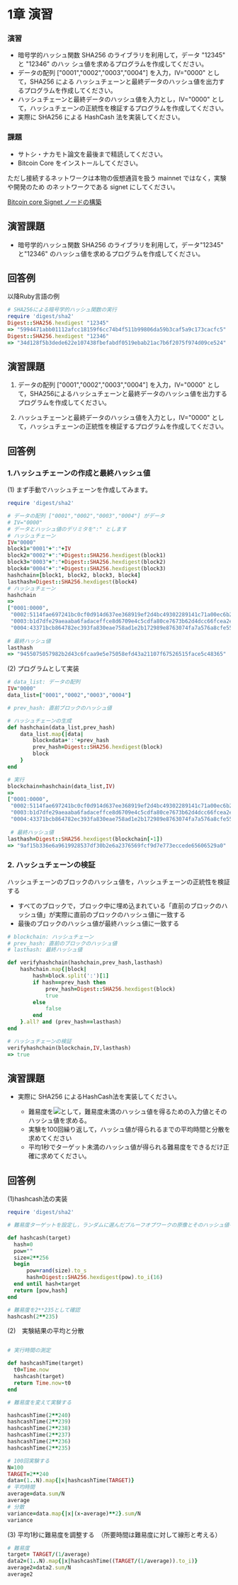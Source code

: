 # 1章 演習

### 演習

* 暗号学的ハッシュ関数 SHA256 のライブラリを利用して，データ "12345" と "12346" のハッ シュ値を求めるプログラムを作成してください。
* データの配列 ["0001","0002","0003","0004"] を入力，IV="0000" として，SHA256 による ハッシュチェーンと最終データのハッシュ値を出力するプログラムを作成してください。
* ハッシュチェーンと最終データのハッシュ値を入力とし，IV="0000" として，ハッシュチェーンの正統性を検証するプログラムを作成してください。
* 実際に SHA256 による HashCash 法を実装してください。

### 課題

* サトシ・ナカモト論文を最後まで精読してください。
* Bitcoin Core をインストールしてください。

ただし接続するネットワークは本物の仮想通貨を扱う mainnet ではなく，実験や開発のため のネットワークである signet にしてください。

[Bitcoin core Signet ノードの構築](https://github.com/ShigeichiroYamasaki/yamalabo/blob/master/bitcoin-core-signet.md)

## 演習課題

* 暗号学的ハッシュ関数 SHA256 のライブラリを利用して，データ"12345" と"12346" のハッシュ値を求めるプログラムを作成してください。

## 回答例
以降Ruby言語の例

```ruby
# SHA256による暗号学的ハッシュ関数の実行
require 'digest/sha2'
Digest::SHA256.hexdigest "12345"
=> "5994471abb01112afcc18159f6cc74b4f511b99806da59b3caf5a9c173cacfc5"
Digest::SHA256.hexdigest "12346"
=> "34d128f5b3dede622e107438fbefabdf0519ebab21ac7b6f2075f974d09ce524"
```

## 演習課題

1. データの配列 ["0001","0002","0003","0004"] を入力，IV="0000" として，SHA256によるハッシュチェーンと最終データのハッシュ値を出力するプログラムを作成してください。

2. ハッシュチェーンと最終データのハッシュ値を入力とし，IV="0000" として，ハッシュチェーンの正統性を検証するプログラムを作成してください。

## 回答例

### 1.ハッシュチェーンの作成と最終ハッシュ値

(1) まず手動でハッシュチェーンを作成してみます。

```ruby
require 'digest/sha2'

# データの配列 ["0001","0002","0003","0004"] がデータ
# IV="0000" 
# データとハッシュ値のデリミタを":" とします
# ハッシュチェーン
IV="0000"	
block1="0001"+":"+IV
block2="0002"+":"+Digest::SHA256.hexdigest(block1)
block3="0003"+":"+Digest::SHA256.hexdigest(block2)
block4="0004"+":"+Digest::SHA256.hexdigest(block3)
hashchain=[block1, block2, block3, block4]
lasthash=Digest::SHA256.hexdigest(block4)
# ハッシュチェーン
hashchain
=> 
["0001:0000",
 "0002:5114fae697241bc0cf0d914d637ee368919ef2d4bc49302289141c71a00ec6b2",
 "0003:b1d7dfe29aeaaba6fadaceffce8d6709e4c5cdfa80ce7673b62d4dcc66fcea2e",
 "0004:43371bcb864782ec393fa830eae758ad1e2b172989e8763074fa7a576a8cfe55"]
 
# 最終ハッシュ値
lasthash
=> "9455075057982b2d43c6fcaa9e5e75058efd43a21107f67526515face5c48365"
```

(2) プログラムとして実装

```ruby
# data_list: データの配列
IV="0000"	
data_list=["0001","0002","0003","0004"]

# prev_hash: 直前ブロックのハッシュ値

# ハッシュチェーンの生成
def hashchain(data_list,prev_hash)
	data_list.map{|data|
		block=data+':'+prev_hash
		prev_hash=Digest::SHA256.hexdigest(block)
		block
	}
end

# 実行
blockchain=hashchain(data_list,IV)
=> 
["0001:0000",
 "0002:5114fae697241bc0cf0d914d637ee368919ef2d4bc49302289141c71a00ec6b2",
 "0003:b1d7dfe29aeaaba6fadaceffce8d6709e4c5cdfa80ce7673b62d4dcc66fcea2e",
 "0004:43371bcb864782ec393fa830eae758ad1e2b172989e8763074fa7a576a8cfe55"]
 
 # 最終ハッシュ値
lasthash=Digest::SHA256.hexdigest(blockchain[-1])
=> "9af15b336e6a9619928537df30b2e6a2376569fcf9d7e773eccede65606529a0"
```

### 2. ハッシュチェーンの検証

ハッシュチェーンのブロックのハッシュ値を，ハッシュチェーンの正統性を検証する


* すべてのブロックで，ブロック中に埋め込まれている「直前のブロックのハッシュ値」が実際に直前のブロックのハッシュ値に一致する
* 最後のブロックのハッシュ値が最終ハッシュ値に一致する
 
```ruby
# blockchain: ハッシュチェーン
# prev_hash: 直前のブロックのハッシュ値
# lasthash: 最終ハッシュ値

def verifyhashchain(hashchain,prev_hash,lasthash)
	hashchain.map{|block|
		hash=block.split(':')[1]
		if hash==prev_hash then
			prev_hash=Digest::SHA256.hexdigest(block)
			true
		else
			false
		end
	}.all? and (prev_hash==lasthash)
end

# ハッシュチェーンの検証
verifyhashchain(blockchain,IV,lasthash)
=> true

```

## 演習課題

* 実際に SHA256 によるHashCash法を実装してください。

	* 難易度を<img src="https://latex.codecogs.com/gif.latex?2^{240}" />として，難易度未満のハッシュ値を得るための入力値とそのハッシュ値を求める。
	* 実験を100回繰り返して，ハッシュ値が得られるまでの平均時間と分散を求めてください
	* 平均1秒でターゲット未満のハッシュ値が得られる難易度をできるだけ正確に求めてください。

## 回答例

(1)hashcash法の実装

```ruby
require 'digest/sha2'

# 難易度ターゲットを設定し，ランダムに選んだプルーフオブワークの原像とそのハッシュ値を求める

def hashcash(target)
  hash=0
  pow=""
  size=2**256
  begin
      pow=rand(size).to_s
      hash=Digest::SHA256.hexdigest(pow).to_i(16)
  end until hash<target
  return [pow,hash]
end

# 難易度を2**235として確認
hashcash(2**235)
```

(2)　実験結果の平均と分散

```ruby

# 実行時間の測定

def hashcashTime(target)
  t0=Time.now
  hashcash(target)
  return Time.now-t0
end

# 難易度を変えて実験する

hashcashTime(2**240)
hashcashTime(2**239)
hashcashTime(2**238)
hashcashTime(2**237)
hashcashTime(2**236)
hashcashTime(2**235)

# 100回実験する
N=100
TARGET=2**240
data=(1..N).map{|x|hashcashTime(TARGET)}
# 平均時間
average=data.sum/N
average
# 分散
variance=data.map{|x|(x-average)**2}.sum/N
variance

```

(3) 平均1秒に難易度を調整する　（所要時間は難易度に対して線形と考える）

```ruby
# 難易度 
target= TARGET/(1/average)
data2=(1..N).map{|x|hashcashTime((TARGET/(1/average)).to_i)}
average2=data2.sum/N
average2
```
